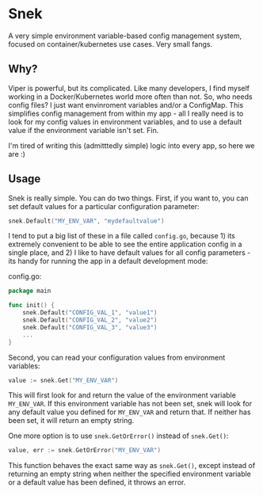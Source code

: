 # Snek

A very simple environment variable-based config management system, focused on container/kubernetes use cases. Very small fangs.

## Why?

Viper is powerful, but its complicated. Like many developers, I find myself working in a Docker/Kubernetes world more often than not. So, who needs config files? I just want envinroment variables and/or a ConfigMap. This simplifies config management from within my app - all I really need is to look for my config values in environment variables, and to use a default value if the environment variable isn't set. Fin.

I'm tired of writing this (admitttedly simple) logic into every app, so here we are :)

## Usage

Snek is really simple. You can do two things. First, if you want to, you can set default values for a particular configuration parameter:

```go
snek.Default("MY_ENV_VAR", "mydefaultvalue")
```

I tend to put a big list of these in a file called `config.go`, because 1) its extremely convenient to be able to see the entire application config in a single place, and 2) I like to have default values for all config parameters - its handy for running the app in a default development mode:

config.go:
```go 
package main

func init() {
    snek.Default("CONFIG_VAL_1", "value1")
    snek.Default("CONFIG_VAL_2", "value2")
    snek.Default("CONFIG_VAL_3", "value3")
    ...
}
```

Second, you can read your configuration values from environment variables:

```go
value := snek.Get("MY_ENV_VAR")
```

This will first look for and return the value of the environment variable `MY_ENV_VAR`. If this environment variable has not been set, snek will look for any default value you defined for `MY_ENV_VAR` and return that. If neither has been set, it will return an empty string.

One more option is to use `snek.GetOrError()` instead of `snek.Get()`:

```go
value, err := snek.GetOrError("MY_ENV_VAR")
```

This function behaves the exact same way as `snek.Get()`, except instead of returning an empty string when neither the specified environment variable or a default value has been defined, it throws an error. 

